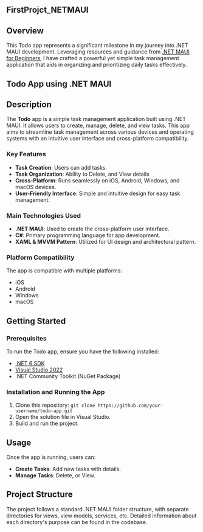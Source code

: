 
## FirstProjct_NETMAUI

## Overview

This Todo app represents a significant milestone in my journey into .NET MAUI development. Leveraging resources and guidance from [.NET MAUI for Beginners](https://www.youtube.com/playlist?list=PLdo4fOcmZ0oUBAdL2NwBpDs32zwGqb9DY), I have crafted a powerful yet simple task management application that aids in organizing and prioritizing daily tasks effectively.

## Todo App using .NET MAUI

## Description

The **Todo** app is a simple task management application built using .NET MAUI. It allows users to create, manage, delete, and view tasks. This app aims to streamline task management across various devices and operating systems with an intuitive user interface and cross-platform compatibility.

### Key Features

- **Task Creation**: Users can add tasks.
- **Task Organization**: Ability to Delete, and View details
- **Cross-Platform**: Runs seamlessly on iOS, Android, Windows, and macOS devices.
- **User-Friendly Interface**: Simple and intuitive design for easy task management.

### Main Technologies Used

- **.NET MAUI**: Used to create the cross-platform user interface.
- **C#**: Primary programming language for app development.
- **XAML & MVVM Pattern**: Utilized for UI design and architectural pattern.

### Platform Compatibility

The app is compatible with multiple platforms:

- iOS
- Android
- Windows
- macOS

## Getting Started

### Prerequisites

To run the Todo app, ensure you have the following installed:

- [.NET 6 SDK](https://dotnet.microsoft.com/download/dotnet/6.0)
- [Visual Studio 2022](https://visualstudio.microsoft.com/vs/)
- .NET Community Toolkit (NuGet Package)

### Installation and Running the App

1. Clone this repository: `git clone https://github.com/your-username/todo-app.git`
2. Open the solution file in Visual Studio.
3. Build and run the project.

## Usage

Once the app is running, users can:

- **Create Tasks**: Add new tasks with details.
- **Manage Tasks**: Delete, or View.

## Project Structure

The project follows a standard .NET MAUI folder structure, with separate directories for views, view models, services, etc. Detailed information about each directory's purpose can be found in the codebase.


